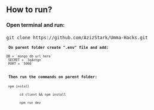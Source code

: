 <h2> How to run? </h2> 
<h4> Open terminal and run: </h4>
 <code>git clone https://github.com/AzizStark/Umma-Hacks.git<code>
<h4> On parent folder create ".env" file and add:</h4><code>DB = `mongo db url here` <br/> SECRET = `3q4otgn` <br/> PORT = `5000` </code>

<h4> Then run the commands on parent folder: </h4><code> npm install </code> <br/>
     <code> cd client && npm install </code> <br/>
     <code> npm run dev </code>